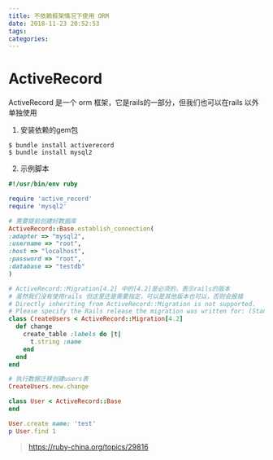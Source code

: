 ```yaml
---
title: 不依赖框架情况下使用 ORM
date: 2018-11-23 20:52:53
tags:
categories:
---
```


# ActiveRecord

ActiveRecord 是一个 orm 框架，它是rails的一部分，但我们也可以在rails 以外单独使用

1. 安装依赖的gem包
```shell
$ bundle install activerecord
$ bundle install mysql2
```

2. 示例脚本
```ruby
#!/usr/bin/env ruby

require 'active_record'
require 'mysql2'

# 需要提前创建好数据库
ActiveRecord::Base.establish_connection(
:adapter => "mysql2",
:username => "root",
:host => "localhost",
:password => "root",
:database => "testdb"
)

# ActiveRecord::Migration[4.2] 中的[4.2]是必须的，表示rails的版本
# 虽然我们没有使用rails 但这里还是需要指定，可以是其他版本也可以，否则会报错
# Directly inheriting from ActiveRecord::Migration is not supported.
# Please specify the Rails release the migration was written for: (StandardError)
class CreateUsers < ActiveRecord::Migration[4.2]
  def change
    create_table :labels do |t|
      t.string :name
    end
  end
end

# 执行数据迁移创建users表
CreateUsers.new.change

class User < ActiveRecord::Base
end

User.create name: 'test'
p User.find 1
```

> https://ruby-china.org/topics/29816